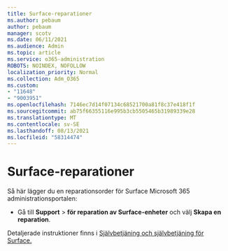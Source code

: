```yaml
---
title: Surface-reparationer
ms.author: pebaum
author: pebaum
manager: scotv
ms.date: 06/11/2021
ms.audience: Admin
ms.topic: article
ms.service: o365-administration
ROBOTS: NOINDEX, NOFOLLOW
localization_priority: Normal
ms.collection: Adm_O365
ms.custom:
- "11648"
- "9003951"
ms.openlocfilehash: 7146ec7d14f07134c68521700a81f8c37e418f1f
ms.sourcegitcommit: ab75f66355116e995b3cb5505465b31989339e28
ms.translationtype: MT
ms.contentlocale: sv-SE
ms.lasthandoff: 08/13/2021
ms.locfileid: "58314474"
---
```

# <a name="surface-repairs"></a>Surface-reparationer

Så här lägger du en reparationsorder för Surface Microsoft 365 administrationsportalen:

- Gå till **Support**  >  **för reparation av Surface-enheter** och välj **Skapa en reparation**. 

Detaljerade instruktioner finns i [Självbetjäning och självbetjäning för Surface.](https://docs.microsoft.com/surface/self-serve-warranty-service)